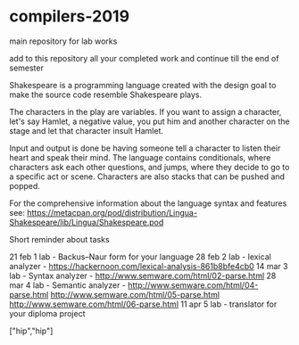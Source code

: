 # compilers-2019
main repository for lab works


add to this repository all your completed work and continue till the end of semester


Shakespeare is a programming language created with the design goal to make the source code resemble Shakespeare plays.

The characters in the play are variables. If you want to assign a character, let's say Hamlet, a negative value, you put him and another character on the stage and let that character insult Hamlet.

Input and output is done be having someone tell a character to listen their heart and speak their mind. The language contains conditionals, where characters ask each other questions, and jumps, where they decide to go to a specific act or scene. Characters are also stacks that can be pushed and popped.

For the comprehensive information about the language syntax and features see: https://metacpan.org/pod/distribution/Lingua-Shakespeare/lib/Lingua/Shakespeare.pod


Short reminder about tasks

21 feb 1 lab - Backus–Naur form for your language
28 feb 2 lab - lexical analyzer  - https://hackernoon.com/lexical-analysis-861b8bfe4cb0
14 mar 3 lab - Syntax analyzer   - http://www.semware.com/html/02-parse.html
28 mar 4 lab - Semantic analyzer - http://www.semware.com/html/04-parse.html 
                                   http://www.semware.com/html/05-parse.html     
                                   http://www.semware.com/html/06-parse.html
11 apr 5 lab - translator for your diploma project

["hip","hip"]
